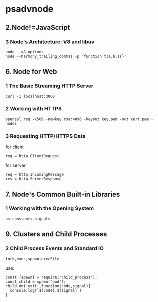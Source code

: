 # psadvnode
## 2.Node!=JavaScript
### 3 Node's Architecture: V8 and libuv
```
node --v8-options
node --harmony_trailing_commas -p 'function t(a,b,){}'
```

## 6. Node for Web
### 1 The Basic Streaming HTTP Server
```
curl -i localhost:3000
```

### 2 Working with HTTPS
```
openssl req -x509 -newkey rsa:4096 -keyout key.pem -out cert.pem -nodes
```


### 3 Requesting HTTP/HTTPS Data
for client
```
req = http.ClientRequest
```
for server
```
req = http.IncomingMessage
res = http.ServerResponse
```

## 7. Node's Common Built-in Libraries
### 1 Working with the Opening System
```
os.constants.signals
```

## 9. Clusters and Child Processes
### 2 Child Process Events and Standard IO
```
fork,exec,spawn,execFile
```
use:
```
const {spawn} = require('child_process');
const child = spawn('pwd');
child.on('exit',function(code,signal){
  console.log(`${code},${signal}`)
}
```
